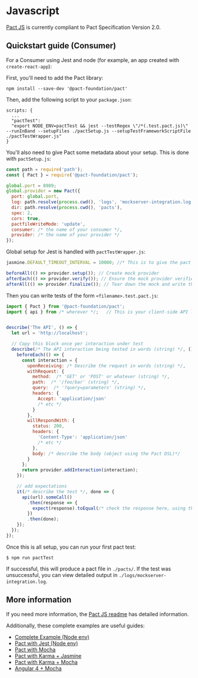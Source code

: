 # Javascript

[Pact JS](https://github.com/pact-foundation/pact-js) is currently compliant to Pact Specification Version 2.0.

## Quickstart guide (Consumer)

For a Consumer using Jest and node (for example, an app created with `create-react-app`):

First, you'll need to add the Pact library:

    npm install --save-dev '@pact-foundation/pact'

Then, add the following script to your `package.json`:
```
scripts: {
  ...
  "pactTest":
  "export NODE_ENV=pactTest && jest --testRegex \"/*(.test.pact.js)\" --runInBand --setupFiles ./pactSetup.js --setupTestFrameworkScriptFile ./pactTestWrapper.js"
}
```
You'll also need to give Pact some metadata about your setup. This is done with `pactSetup.js`:    
```javascript
const path = require('path');
const { Pact } = require('@pact-foundation/pact');

global.port = 8989;
global.provider = new Pact({
  port: global.port,
  log: path.resolve(process.cwd(), 'logs', 'mockserver-integration.log'),
  dir: path.resolve(process.cwd(), 'pacts'),
  spec: 2,
  cors: true,
  pactfileWriteMode: 'update',
  consumer: /* the name of your consumer */,
  provider: /* the name of your provider */
});
```
 Global setup for Jest is handled with `pactTestWrapper.js`:
```javascript
jasmine.DEFAULT_TIMEOUT_INTERVAL = 10000; //* This is to give the pact mock server time to start

beforeAll(() => provider.setup()); // Create mock provider
afterEach(() => provider.verify()); // Ensure the mock provider verifies expected interactions for each test
afterAll(() => provider.finalize()); // Tear down the mock and write the pact
```
Then you can write tests of the form `<filename>.test.pact.js`:
```javascript
import { Pact } from '@pact-foundation/pact';
import { api } from /* wherever */;   // This is your client-side API layer


describe('The API', () => {
  let url = 'http://localhost';

  // Copy this block once per interaction under test
  describe(/* The API interaction being tested in words (string) */, () => {
    beforeEach(() => {
      const interaction = {
        uponReceiving: /* Describe the request in words (string) */,
        withRequest: {
          method:  /* 'GET' or 'POST' or whatever (string) */,
          path:  /* '/foo/bar' (string) */,
          query:  /* '?query=parameters' (string) */,
          headers: {
            Accept: 'application/json'
            /* etc */
          }
        },
        willRespondWith: {
          status: 200,
          headers: {
            'Content-Type': 'application/json'
            /* etc */
          },
          body: /* describe the body (object using the Pact DSL)*/
        }
      };
      return provider.addInteraction(interaction);
    });

    // add expectations
    it(/* describe the test */, done => {
      api(url).someCall()
        .then(response => {
          expect(response).toEqual(/* check the response here, using the default values provided to the Pact DSL */);
        })
        .then(done);
    });
  });  
});
```
Once this is all setup, you can run your first pact test:

    $ npm run pactTest

If successful, this will produce a pact file in `./pacts/`. If the test was unsuccessful, you can view detailed output in `./logs/mockserver-integration.log`.

## More information

If you need more information, the [Pact JS readme](https://github.com/pact-foundation/pact-js) has detailed information.

Additionally, these complete examples are useful guides:

* [Complete Example (Node env)](https://github.com/pact-foundation/pact-js/tree/master/examples/e2e)
* [Pact with Jest (Node env)](https://github.com/pact-foundation/pact-js/tree/master/examples/jest)
* [Pact with Mocha](https://github.com/pact-foundation/pact-js/tree/master/examples/mocha)
* [Pact with Karma + Jasmine](https://github.com/pact-foundation/pact-js/tree/master/karma/jasmine)
* [Pact with Karma + Mocha](https://github.com/pact-foundation/pact-js/tree/master/karma/mocha)
* [Angular 4 + Mocha](https://github.com/stones/pact-angular-4-mocha)
